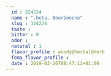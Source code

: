 ```yaml
---
  id : 324224
  name : ".beta.-Bourbonene"
  slug : 324224
  taste : 
  bitter : 0
  odor : 
  natural : 1
  flavor_profile : woody@herbal@herb
  fema_flavor_profile : 
  date : 2019-03-26T08:47:11+01:00
---
```



